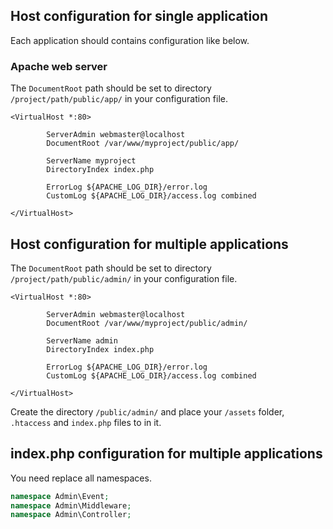 
## Host configuration for single application

Each application should contains configuration like below.

### Apache web server

The `DocumentRoot` path should be set to directory `/project/path/public/app/` in your configuration file.

```
<VirtualHost *:80>

        ServerAdmin webmaster@localhost
        DocumentRoot /var/www/myproject/public/app/

        ServerName myproject
        DirectoryIndex index.php

        ErrorLog ${APACHE_LOG_DIR}/error.log
        CustomLog ${APACHE_LOG_DIR}/access.log combined

</VirtualHost>
```

## Host configuration for multiple applications

The `DocumentRoot` path should be set to directory `/project/path/public/admin/` in your configuration file.

```
<VirtualHost *:80>

        ServerAdmin webmaster@localhost
        DocumentRoot /var/www/myproject/public/admin/

        ServerName admin
        DirectoryIndex index.php

        ErrorLog ${APACHE_LOG_DIR}/error.log
        CustomLog ${APACHE_LOG_DIR}/access.log combined

</VirtualHost>
```

Create the directory `/public/admin/` and place your `/assets` folder, `.htaccess` and `index.php` files to in it.

## index.php configuration for multiple applications

You need replace all namespaces.

```php
namespace Admin\Event;
namespace Admin\Middleware;
namespace Admin\Controller;
```